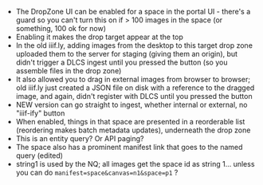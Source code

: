 
 - The DropZone UI can be enabled for a space in the portal UI - there's a guard so you can't turn this on if > 100 images in the space (or something, 100 ok for now)
 - Enabling it makes the drop target appear at the top
 - In the old iiif.ly, adding images from the desktop to this target drop zone uploaded them to the server for staging (giving them an origin), but didn't trigger a DLCS ingest until you pressed the button (so you assemble files in the drop zone)
 - It also allowed you to drag in external images from browser to browser; old iiif.ly just created a JSON file on disk with a reference to the dragged image, and again, didn't register with DLCS until you pressed the button
 - NEW version can go straight to ingest, whether internal or external, no "iiif-ify" button  
 - When enabled, things in that space are presented in a reorderable list (reordering makes batch metadata updates), underneath the drop zone
 - This is an entity query? Or API paging?
 - The space also has a prominent manifest link that goes to the named query (edited) 
 - string1 is used by the NQ; all images get the space id as string 1... unless you can do `manifest=space&canvas=n1&space=p1` ?

